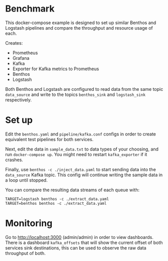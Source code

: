 Benchmark
=========

This docker-compose example is designed to set up similar Benthos and Logstash pipelines and compare the throughput and resource usage of each.

Creates:

- Prometheus
- Grafana
- Kafka
- Exporter for Kafka metrics to Prometheus
- Benthos
- Logstash

Both Benthos and Logstash are configured to read data from the same topic `data_source` and write to the topics `benthos_sink` and `logstash_sink` respectively.

Set up
======

Edit the `benthos.yaml` and `pipeline/kafka.conf` configs in order to create equivalent test pipelines for both services.

Next, edit the data in `sample_data.txt` to data types of your choosing, and run `docker-compose up`. You might need to restart `kafka_exporter` if it crashes.

Finally, use `benthos -c ./inject_data.yaml` to start sending data into the `data_source` Kafka topic. This config will continue writing the sample data in a loop until stopped.

You can compare the resulting data streams of each queue with:

```
TARGET=logstash benthos -c ./extract_data.yaml
TARGET=benthos benthos -c ./extract_data.yaml
```

Monitoring
==========

Go to [http://localhost:3000](http://localhost:3000) (admin/admin) in order to view dashboards. There is a dashboard `kafka_offsets` that will show the current offset of both services sink destinations, this can be used to observe the raw data throughput of both.
